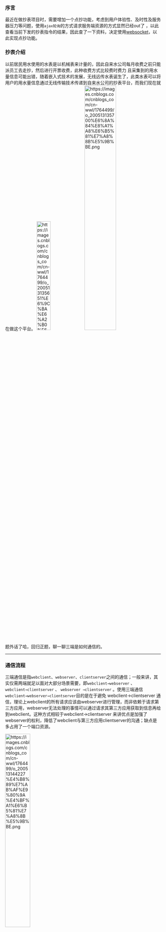 ### 序言

​		最近在做抄表项目时，需要增加一个点抄功能，考虑到用户体验性、及时性及服务器压力等问题，使用`ajax轮询`的方式请求服务端资源的方式显然已经out了 ，以此查看当前下发的抄表指令的结果，因此查了一下资料，决定使用[websocket](https://www.runoob.com/html/html5-websocket.html)，以此实现点抄功能。

### 抄表介绍

​		以前居民用水使用的水表是以机械表来计量的，因此自来水公司每月收费之前只能派员工去走抄，然后进行开票收费，此种收费方式比较费时费力 且采集到的用水量信息可能出错，随着嵌入式技术的发展，无线远传水表诞生了，此类水表可以将用户的用水量信息通过无线传输技术传递到自来水公司的抄表平台，而我们现在就在做这个平台。
<img title="机械水表" src="https://images.cnblogs.com/cnblogs_com/cn-wwl/1764499/o_200513135651机械水表.jpg" alt="https://images.cnblogs.com/cnblogs_com/cn-wwl/1764499/o_200513135651%E6%9C%BA%E6%A2%B0%E6%B0%B4%E8%A1%A8.jpg" style="width:30%;height:30%;" /> <img title="抄表流程图" src="https://images.cnblogs.com/cnblogs_com/cn-wwl/1764499/o_200513135700抄表流程图.png" alt="https://images.cnblogs.com/cnblogs_com/cn-wwl/1764499/o_200513135700%E6%8A%84%E8%A1%A8%E6%B5%81%E7%A8%8B%E5%9B%BE.png" style="width:45%;height:45%;" />

​							



题外话了哈，回归正题，聊一聊三端是如何通信的。

------

### 通信流程

​		三端通信是指`webclient`、`webserver`、`clientserver`之间的通信；一般来讲，其实仅需两端就足以面对大部分场景需要，即`webclient→webserver` 、 `webclient→clientserver` 、 `webserver →clientserver` 。使用三端通信`webclient→webserver→clientserver`目的是在于避免 webclient→clientserver 通信，理论上webclient的所有请求应该由webserver进行管理，而非依赖于请求第三方应用，webserver无法处理的事情可以通过请求其第三方应用获取到信息再给到webclient。这种方式相较于webclient→clientserver 来讲优点是加强了webserver的权利，降低了webclient与第三方应用clientserver的沟通；缺点是多占用了一个端口资源。

<img  title="三端通信流程图" src="https://images.cnblogs.com/cnblogs_com/cn-wwl/1764499/o_200513144227三端通信流程图.png" alt="https://images.cnblogs.com/cnblogs_com/cn-wwl/1764499/o_200513144227%E4%B8%89%E7%AB%AF%E9%80%9A%E4%BF%A1%E6%B5%81%E7%A8%8B%E5%9B%BE.png" style="width:40%;height:40%;" />





从上图可以看出，三端通信实际上是可以分为两个部分，webclient→clientserver之间通信和webserver →clientserver之间通信。

#### 1. webclient→webserver

​	webclient→clientserver的连接实际上有很多种，比如轮询、长轮询、websocket。有兴趣的可以去看一下这三种连接方式的优缺点，此处推荐一篇[博客](https://blog.csdn.net/pacosonswjtu/article/details/52035252)讲的还是蛮详细的，当然了websocket也是需要浏览器支持才能用的，如果说在实际项目中可能客户用的浏览器版本不一，可能无法使用websocket。

本文使用了[Fleck](https://github.com/statianzo/Fleck)作为webserver监听webseocket连接的工具。可通过NuGet安装Fleck，具体使用方式请看前面的链接。

​	webclient相关代码

```json
//测试数据：
{"ModuleName":"ClickToCopy","Content":{"ConcentratorNo":"101","WaterMtrAddress":"101001"}}
```



```html
<!DOCTYPE HTML>
<html>
<head>
    <meta charset="utf-8">
    <title>websockt</title>
    <style>
        .container {  
        background-color:#00ffff;
        border:thick solid #808080;
        margin:20px;
        padding:20px;
        }

    </style>

    <script src="Scripts/jquery-3.4.1.min.js"></script>
    <script src="Scripts/WebsocketManager.js"></script>
    <script type="text/javascript">
        $(function () {
            $("#send").click(function () {
                SendMessage($("#msg").val()); 
                $("#messagehistory").append('<li><strong>发送：</strong>&nbsp;&nbsp;' + $("#msg").val()+'</li>');
            })
        });
    </script>

</head>
<body> 
    <div id="sse">
        <input type="text" id="msg" name="msg" value="" />
        <input type="button" id="send" name="send" value="Send" />
    </div> 

    <div class="container">
        <ul id="messagehistory"></ul>
    </div>
</body>
</html>
```

```javascript
/// <reference path="jquery-3.4.1.min.js" />
var ws = null;
$(function () {
    if ("WebSocket" in window) {
        // 打开一个 web socket
        ws = new WebSocket("ws://localhost:7759");
        ws.onopen = function () {
        };

        ws.onmessage = function (evt) {
            var received_msg = evt.data;
            console.log(received_msg)
            //alert("数据已接收...");
            $("#messagehistory").append('<li><strong>接收：</strong>&nbsp;&nbsp;' + received_msg + '</li>');
        };

    }

    else {
        // 浏览器不支持 WebSocket
        alert("您的浏览器不支持 WebSocket!");
    }

})

function SendMessage(data) {
    ws.send(data);
}

function CloseWebsocket() {
    ws.onclose = function () {
        // 关闭 websocket
        alert("连接已关闭...");
    };
}

```

webserver相关代码

```c#
public class Fleckwebsockt
{
    /// <summary>
    /// 消息服务器
    /// </summary>
    public static WebSocketServer ChartSocket { get; set; }

    /// <summary>
    /// websocket连接管理器
    /// </summary>
    public static ConcurrentDictionary<Guid, websocketModel> Sockets { get; set; }

    public string msg = string.Empty;
    public static void ServerStart()
    {

        var _port = 7759;
        if (ChartSocket != null)
        {
            ChartSocket.Dispose();
        }

        ChartSocket = new WebSocketServer("ws://0.0.0.0:" + _port);

        ChartSocket.Start(socket =>
        {

            socket.OnOpen = () =>
            {
                socket.Send("连接成功");
                if (Sockets == null)
                {
                    Sockets = new ConcurrentDictionary<Guid, websocketModel>();
                }
                Sockets.TryAdd(socket.ConnectionInfo.Id, new websocketModel(socket));
            };
            socket.OnMessage = (msg) =>
            { 
                if (!msg.Contains("ConcentratorNo"))
                {
                    socket.Send($"请发送点抄指令数据");
                    return;
                }
                var message = JsonConvert.DeserializeObject<MessageModel>(msg);
                   
                var msglist = Sockets[socket.ConnectionInfo.Id].msgdic;
                if (msglist.Any(s => s.ConcentratorNo.Equals(message.Content.ConcentratorNo) && s.WaterMtrAddress.Equals(message.Content.WaterMtrAddress)))
                {
                    socket.Send($"不要重复发送，{ msg }");
                    return;
                }
                Sockets[socket.ConnectionInfo.Id].msgdic.Add(message.Content); 
            };
        });
    }
} 

public class websocketModel
{
     public websocketModel(IWebSocketConnection socket)
     {
         Socket = socket;
         SocketID = socket.ConnectionInfo.Id;
         msgdic = new ConcurrentBag<ClickToCopyModel>();
     }

     public Guid SocketID { get; set; }

     public IWebSocketConnection Socket { get; set; }


     /// <summary>
     /// 消息集合
     /// </summary>
     public ConcurrentBag<ClickToCopyModel> msgdic { get; set; }
}
```

此时，webclient→clientserver之间通信已经畅通无碍了，不论是webclient向webserver发消息还是webserver向webclient发消息都是ok的了，在上述代码中，每个连接发过来的消息都通过`msgdic`集合进行存储了，流程①已实现，接下来就可以看看webserver →clientserver之间的通信了。

#### 2. webserver→clientserver

webserver与clientserver之间就用普通的socket连接就好了，将webserver作为`socketclient`，clientserver作为`socketserver` ，啥也不说，贴代码了

webserver相关代码

```c#
public class ClientAsynSocket
{
    public static Socket ClientSocket;

    public static ConcurrentQueue<ClickToCopyModel> msglis = new ConcurrentQueue<ClickToCopyModel>();



    /// <summary>
    /// 接收的单个报文的最大长度 
    /// </summary> 
    public const int ReceiveBufferSize = 1166;


    public static void Init()
    {
        String IP = "127.0.0.1"; 
        var port = 9092;

        IPAddress ip = IPAddress.Parse(IP);  //将IP地址字符串转换成IPAddress实例
        ClientSocket = new Socket(AddressFamily.InterNetwork, SocketType.Stream, ProtocolType.Tcp);//使用指定的地址簇协议、套接字类型和通信协议
        IPEndPoint endPoint = new IPEndPoint(ip, port); // 用指定的ip和端口号初始化IPEndPoint实例

        ClientSocket.BeginConnect(endPoint, new AsyncCallback(ConnectCallBack), ClientSocket);
    }

    private static void ConnectCallBack(IAsyncResult iar)
    {
        Socket client = (Socket)iar.AsyncState;
        try
        {
            client.EndConnect(iar);
            Recive();
        }
        catch (SocketException e)
        {
            Console.WriteLine("服务器程序未运行或服务器端口未开放");

        }
    }

    public static void Recive()
    {
        byte[] data = new byte[1024];
        try
        {
            ClientSocket.BeginReceive(data, 0, data.Length, SocketFlags.None,
            asyncResult =>
            {
                try
                {
                    int length = ClientSocket.EndReceive(asyncResult);
                    var msg=JsonConvert.DeserializeObject<ClickToCopyModel>(Encoding.GetEncoding("GB2312").GetString(data));
                    Console.WriteLine("接收到消息：" + Encoding.GetEncoding("GB2312").GetString(data));
                    msglis.Enqueue(msg);
                    Recive();
                }
                catch (SocketException e)
                {
                    if (e.ErrorCode == 10054)
                    {
                        Console.WriteLine("服务器已断线");
                    }
                    else
                    {
                        Console.WriteLine(e.Message);
                    }
                }
            }, null);
        }
        catch (Exception ex)
        {
            Console.WriteLine(ex.Message);
        }
    }

    public static void Send(string messagestr)
    {
        byte[] message = Encoding.Default.GetBytes(messagestr);  //通信时实际发送的是字节数组，所以要将发送消息转换字节
         ClientSocket.Send(message);
        Console.WriteLine("发送消息为:" + messagestr);
    } 
}
```

clientserver相关代码

```c#
public class ServerAsynSocket
{
    static Socket ServerSocket;

    /// <summary>
    /// 连接管理器
    /// </summary>
    public static ConcurrentDictionary<string, Connection> dic_conn = new ConcurrentDictionary<string, Connection>();


    /// <summary>
    /// 消息集合
    /// </summary>
    public ConcurrentQueue<ClickToCopyModel> msgdic = new ConcurrentQueue<ClickToCopyModel>();


    /// <summary>
    /// 监听队列长度
    /// </summary>
    public int ListenCount = 1000;


    /// <summary>
    /// 接收的单个报文的最大长度 
    /// </summary> 
    public const int ReceiveBufferSize = 1166;



    public void Init()
    {
        String IP = "127.0.0.1";
        var port = Convert.ToInt32(ConfigurationManager.AppSettings["ReadingMtrPort"]);

        IPAddress ip = IPAddress.Parse(IP);  //将IP地址字符串转换成IPAddress实例
        IPEndPoint endPoint = new IPEndPoint(ip, port);
        ServerSocket = new Socket(endPoint.AddressFamily, SocketType.Stream, ProtocolType.Tcp);
        ServerSocket.SetSocketOption(SocketOptionLevel.Tcp, SocketOptionName.NoDelay, true);
        ServerSocket.Bind(endPoint);
        ServerSocket.Listen(ListenCount);
        Console.WriteLine($"{endPoint.Address}:{endPoint.Port}已开启监听");
        Accept();
    }

    /// <summary>
    /// 接入请求
    /// </summary>
    void Accept()
    {
        //开启异步监听
        ServerSocket.BeginAccept(AcceptDone, null);
    }

    /// <summary>
    /// 完成接入请求事件
    /// </summary>
    /// <param name="result"></param>
    void AcceptDone(IAsyncResult result)
    {
        try
        {
            var clientSocket = ServerSocket.EndAccept(result);
            var conn = new Connection(clientSocket, ReceiveBufferSize);
            Receive(conn);
            Accept();//接着进行接收
        }
        catch (Exception ex)
        {
            Console.WriteLine(DateTime.Now.ToString("yyyy-MM-dd HH:mm:ss") + "AcceptDone出错");
        }
    }

    /// <summary>
    /// 开始接收
    /// </summary>
    /// <param name="socket"></param>
    public void Receive(Connection connection)
    {
        try
        {
            connection.Socket.BeginReceive(
                   connection.Buffer,
                   0,
                   ReceiveBufferSize,
                   SocketFlags.None,
                   ReceiveDone,
                   connection
               );
        }
        catch (Exception ex)
        {
            Console.WriteLine(DateTime.Now.ToString("yyyy-MM-dd HH:mm:ss") + "Receive出错");
        }
    }

    /// <summary>
    /// 完成接收
    /// </summary>
    /// <param name="result"></param>
    void ReceiveDone(IAsyncResult result)
    {
        try
        {
            var connection = (Connection)result.AsyncState;

            EndPoint iPEnd = connection.Socket.RemoteEndPoint;


            //通过获取本次回传的数据长度来截取数据，故可以重复利用该缓冲区而不需要清空
            var bytesTransferred = 0;
            try
            {
                bytesTransferred = connection.Socket.EndReceive(result);
            }
            catch (Exception ex)
            {
                if (dic_conn.Values.Any(s => s.Socket.Equals(connection.Socket)))
                {
                    Connection par = null;
                    dic_conn.TryRemove(iPEnd.ToString(), out par);
                }
                Console.WriteLine(DateTime.Now.ToString("yyyy-MM-dd HH:mm:ss") + "远程客户端主动关闭");
                connection.Release();
                return;
            }

            if (bytesTransferred == 0)
            {
                //TCP返回0至少可以肯定对方关闭了写方向的socket；所以这里直接关闭socket,进行资源释放
                connection.Release();
                return;
            }

            //将接受到的报文拷贝出来
            byte[] info = new byte[bytesTransferred];
            Buffer.BlockCopy(
                                    connection.Buffer,
                                    0,
                                    info,
                                    0,
                                    bytesTransferred
                                );

            if (!dic_conn.Values.Any(s => s.Socket.Equals(connection.Socket)))
            {
                dic_conn.TryAdd(iPEnd.ToString(), connection);
            }
            var commandmsg = Encoding.GetEncoding("GB2312").GetString(info);

            Console.WriteLine($"{iPEnd}发送消息：" + commandmsg);

            //简单判断了一下是不是web网站服务端的连接发过来的数据
            if (commandmsg.Contains("ConcentratorNo"))
            {
                var model = JsonConvert.DeserializeObject<ClickToCopyModel>(commandmsg);

                Random random = new Random();
                var acc = Convert.ToDouble(random.Next() * 10);

                model.AccumVal = acc;
                msgdic.Enqueue(model);
            }
           


            //继续接收
            Receive(connection);

        }
        catch (Exception ex)
        {
            Console.WriteLine(DateTime.Now.ToString("yyyy-MM-dd HH:mm:ss") + "ReceiveDone出错");
        }
    }

    public void Send(string ipaddress, string messagestr)
    {
        byte[] send = Encoding.Default.GetBytes(messagestr);

        if (dic_conn.Keys.Any(s => s.Equals(ipaddress)))
        {
            dic_conn.FirstOrDefault(s => s.Key.Equals(ipaddress)).Value.Socket.Send(send);
            Console.WriteLine("发送消息为：" + messagestr);
        } 
    }  
}
```

现在webclient→webserver和webserver→clientserver之间的通信就打通了，按之前三端通信流程图来讲，我们在webclient发送一个消息向webclient，webserver并没有转发给clientserver，流程②、③、④似乎都没有实现，只是简单的建立通信基础条件。

流程②的实现

```c#
public static void ServerStart()
{
	Task sendclientServer = Task.Run(() =>
    {
        while (true)
        {
            SendMessage();
        }
    });        
}
  		
  		
  		
/// <summary>
/// 发送给clientserver监听程序
/// </summary>
public static void SendMessage()
{
    if (Sockets!=null && Sockets.Count>0)
    {
        foreach (var item in Sockets.Values)
        { 
            foreach (var command in item.msgdic)
            {
                if (!command.IsDownCommand)
                {
                    var msg = JsonConvert.SerializeObject(command);
                    ClientAsynSocket.Send(msg);
                    command.IsDownCommand = true;
                }

            }
        }
    }
}
```

流程①将消息全部存到每个websocket连接的消息集合中，此处我们开启一个线程循环检查消息集合，将需要发送给clientserver，这样就可以啦。

流程③的实现

```c#
static void Main(string[] args)
{ 
    ServerAsynSocket server = new ServerAsynSocket();
    server.Init();

    Task task = Task.Run(() =>
    {
        while (true)
        {
            server.SendData();
        }
    });
    Console.ReadKey(); 
}

/// <summary>
/// 回复网站服务端
/// </summary>
public void SendData()
{
    while (true)
    {
        if (msgdic.IsEmpty)
        {
            return;
        }
        ClickToCopyModel data = new ClickToCopyModel();
        msgdic.TryDequeue(out data);

        var msg = JsonConvert.SerializeObject(data);
        byte[] send = Encoding.Default.GetBytes(msg);
        if (!dic_conn.IsEmpty)
        {
            dic_conn.First().Value.Socket.Send(send);
            Console.WriteLine($"抄表服务端发送指令：{ msg }");
        }
    }
}
```

webserver向clientserver发消息时 做了一些业务处理，然后存入`msgdic`中，而`SendData`就只需要将需要转发给webserver的消息转发出去就完成了流程③的任务了(clientserver回复webserver)。

流程④的实现

```c#
public static void ServerStart()
{
	Task sendclientServer = Task.Run(() =>
    {
        while (true)
        {
            Reply();
        }
    });        
}


/// <summary>
/// 回复webClient
/// </summary>
public static void Reply()
{
    if (Sockets != null && Sockets.Count > 0 && ClientAsynSocket.msglis != null && ClientAsynSocket.msglis.Count > 0)
    {
        ClickToCopyModel msg = null;
        ClientAsynSocket.msglis.TryDequeue(out msg);


        foreach (var item in Sockets.Values)
        {
            if (item.msgdic.Any(s => s.WaterMtrAddress.Equals(msg.WaterMtrAddress)))
            {
                ClickToCopyModel msgr = null;
                item.msgdic.TryTake(out msgr);

                string sendmsg = JsonConvert.SerializeObject(msg);
                item.Socket.Send(sendmsg);
            }
        }
    }
}   
```

最后webserver回复webclient了 就结束了整个通信流程。



### 源码

[下载](https://github.com/cn-wwl/Sockets/tree/sanduantongxin)






